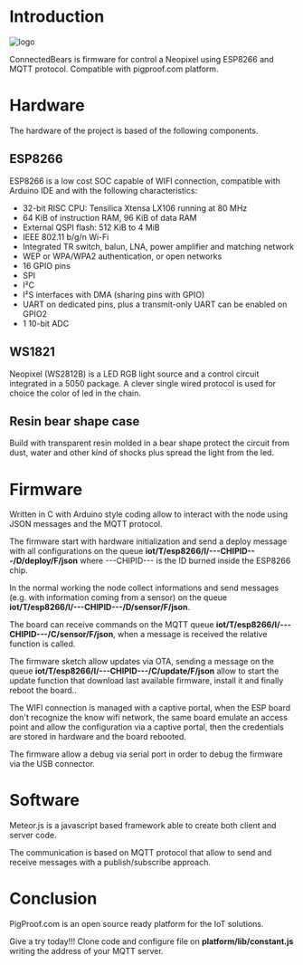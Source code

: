 # Introduction

![logo](https://github.com/valerio-vaccaro/ConnectedBears/blob/master/img/logo.jpg)

ConnectedBears is firmware for control a Neopixel using ESP8266 and MQTT protocol. Compatible with pigproof.com platform.

# Hardware

The hardware of the project is based of the following components.

## ESP8266

ESP8266 is a low cost SOC capable of WIFI connection, compatible with Arduino IDE and with the following characteristics:

- 32-bit RISC CPU: Tensilica Xtensa LX106 running at 80 MHz
- 64 KiB of instruction RAM, 96 KiB of data RAM
- External QSPI flash: 512 KiB to 4 MiB
- IEEE 802.11 b/g/n Wi-Fi
- Integrated TR switch, balun, LNA, power amplifier and matching network
- WEP or WPA/WPA2 authentication, or open networks
- 16 GPIO pins
- SPI
- I²C
- I²S interfaces with DMA (sharing pins with GPIO)
- UART on dedicated pins, plus a transmit-only UART can be enabled on GPIO2
- 1 10-bit ADC

## WS1821

Neopixel (WS2812B) is a LED RGB light source and a control circuit integrated in a 5050 package. A clever single wired protocol is used for choice the color of led in the chain.

## Resin bear shape case

Build with transparent resin molded in a bear shape protect the circuit from dust, water and other kind of shocks plus spread the light from the led.

# Firmware

Written in C with Arduino style coding allow to interact with the node using JSON messages and the MQTT protocol.

The firmware start with hardware initialization and send a deploy message with all configurations on the queue __iot/T/esp8266/I/---CHIPID---/D/deploy/F/json__ where ---CHIPID--- is the ID burned inside the ESP8266 chip.

In the normal working the node collect informations and send messages (e.g. with information coming from a sensor) on the queue __iot/T/esp8266/I/---CHIPID---/D/sensor/F/json__.

The board can receive commands on the MQTT queue __iot/T/esp8266/I/---CHIPID---/C/sensor/F/json__, when a message is received the relative function is called.

The firmware sketch allow updates via OTA, sending a message on the queue __iot/T/esp8266/I/---CHIPID---/C/update/F/json__ allow to start the update function that download last available firmware, install it and finally reboot the board..

The WIFI connection is managed with a captive portal, when the ESP board don't recognize the know wifi network, the same board emulate an access point and allow the configuration via a captive portal, then the credentials are stored in hardware and the board rebooted.

The firmware allow a debug via serial port in order to debug the firmware via the USB connector.

# Software

Meteor.js is a javascript based framework able to create both client and server code.

The communication is based on MQTT protocol that allow to send and receive messages with a publish/subscribe approach.

# Conclusion
PigProof.com is an open source ready platform for the IoT solutions.

Give a try today!!! Clone code and configure file on __platform/lib/constant.js__ writing the address of your MQTT server.
